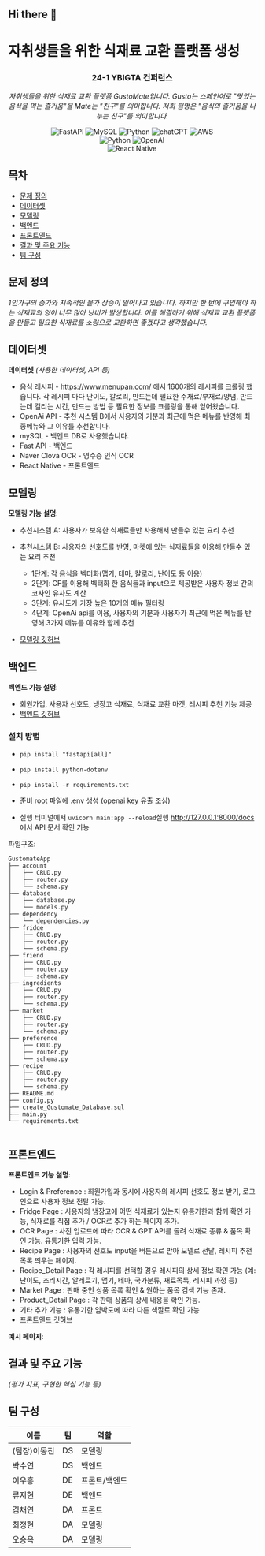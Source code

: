 ## Hi there 👋

# 자취생들을 위한 식재료 교환 플랫폼 생성

<div align="center">
<h3>24-1 YBIGTA 컨퍼런스</h3>

<em> 자취생들을 위한 식재료 교환 플랫폼 GustoMate입니다. Gusto는 스페인어로 "맛있는 음식을 먹는 즐거움"을 Mate는 "친구"를 의미합니다. 저희 팀명은 "음식의 즐거움을 나누는 친구"를 의미합니다. 
</em>

<div align="center">
    <img src="https://img.shields.io/badge/FastAPI-005571?style=for-the-badge&logo=fastapi" alt="FastAPI">
    <img src="https://img.shields.io/badge/MySQL-4479A1?style=for-the-badge&logo=mysql&logoColor=white" alt="MySQL">
    <img src="https://img.shields.io/badge/Python-3776AB?style=for-the-badge&logo=python&logoColor=white" alt="Python">
    <img src="https://img.shields.io/badge/chatGPT-74aa9c?style=for-the-badge&logo=openai&logoColor=white" alt="chatGPT">
    <img src="https://img.shields.io/badge/AWS-%23FF9900.svg?style=for-the-badge&logo=amazon-aws&logoColor=white" alt="AWS">
</div>
<div align="center">
    <img src="https://img.shields.io/badge/Python-3.12%2B-blue" alt="Python">
    <img src="https://img.shields.io/badge/OpenAI-API-green" alt="OpenAI">
</div>
<div>
    <img src="https://img.shields.io/badge/React_Native-orange" alt="React Native">
</div>


</div>

## 목차
- [문제 정의](#문제-정의)
- [데이터셋](#데이터셋)
- [모델링](#모델링)
- [백엔드](#백엔드)
- [프론트엔드](#프론트엔드)
- [결과 및 주요 기능](#결과-및-주요-기능)
- [팀 구성](#팀-구성)

## 문제 정의
*1인가구의 증가와 지속적인 물가 상승이 일어나고 있습니다. 하지만 한 번에 구입해야 하는 식재료의 양이 너무 많아 낭비가 발생합니다. 이를 해결하기 위해 식재료 교환 플랫폼을 만들고 필요한 식재료를 소량으로 교환하면 좋겠다고 생각했습니다.*


## 데이터셋
**데이터셋** *(사용한 데이터셋, API 등)*

- 음식 레시피
        - https://www.menupan.com/ 에서 1600개의 레시피를 크롤링 했습니다. 각 레시피 마다 난이도, 칼로리, 만드는데 필요한 주재료/부재료/양념, 만드는데 걸리는 시간, 만드는 방법 등 필요한 정보를 크롤링을 통해 얻어왔습니다. 
- OpenAi API
        - 추천 시스템 B에서 사용자의 기분과 최근에 먹은 메뉴를 반영해 최종메뉴와 그 이유를 추천합니다.
- mySQL
        - 백엔드 DB로 사용했습니다.
- Fast API
        - 백엔드
- Naver Clova OCR
        - 영수증 인식 OCR
- React Native
        - 프론트엔드
        
## 모델링

**모델링 기능 설명**:
   - 추천시스템 A: 사용자가 보유한 식재료들만 사용해서 만들수 있는 요리 추천
   - 추천시스템 B: 사용자의 선호도를 반영, 마켓에 있는 식재료들을 이용해 만들수 있는 요리 추천
     - 1단계: 각 음식을 벡터화(맵기, 테마, 칼로리, 난이도 등 이용)
     - 2단계: CF를 이용해 벡터화 한 음식들과 input으로 제공받은 사용자 정보 간의 코사인 유사도 계산
     - 3단계: 유사도가 가장 높은 10개의 메뉴 필터링
     - 4단계: OpenAi api를 이용, 사용자의 기분과 사용자가 최근에 먹은 메뉴를 반영해 3가지 메뉴를 이유와 함께 추천
     
   - [모델링 깃허브](https://github.com/GustoMate/Modeling)


  
## 백엔드

**백엔드 기능 설명**:
   - 회원가입, 사용자 선호도, 냉장고 식재료, 식재료 교환 마켓, 레시피 추천 기능 제공
   - [백엔드 깃허브](https://github.com/GustoMate/backend_fastAPI)


### 설치 방법

- `pip install "fastapi[all]"`
- `pip install python-dotenv`
- `pip install -r requirements.txt`

- 준비
  root 파일에 .env 생성 (openai key 유출 조심)

- 실행
  터미널에서 `uvicorn main:app --reload`실행
  http://127.0.0.1:8000/docs 에서 API 문서 확인 가능

파일구조:

```
GustomateApp
├── account
│   ├── CRUD.py
│   ├── router.py
│   └── schema.py
├── database
│   ├── database.py
│   └── models.py
├── dependency
│   └── dependencies.py
├── fridge
│   ├── CRUD.py
│   ├── router.py
│   └── schema.py
├── friend
│   ├── CRUD.py
│   ├── router.py
│   └── schema.py
├── ingredients
│   ├── CRUD.py
│   ├── router.py
│   └── schema.py
├── market
│   ├── CRUD.py
│   ├── router.py
│   └── schema.py
├── preference
│   ├── CRUD.py
│   ├── router.py
│   └── schema.py
├── recipe
│   ├── CRUD.py
│   ├── router.py
│   └── schema.py
├── README.md
├── config.py
├── create_Gustomate_Database.sql
├── main.py
└── requirements.txt


```



## 프론트엔드

**프론트엔드 기능 설명**:
   - Login & Preference : 회원가입과 동시에 사용자의 레시피 선호도 정보 받기, 로그인으로 사용자 정보 전달 가능.
   - Fridge Page : 사용자의 냉장고에 어떤 식재료가 있는지 유통기한과 함께 확인 가능, 식재료를 직접 추가 / OCR로 추가 하는 페이지 추가.
   - OCR Page : 사진 업로드에 따라 OCR & GPT API를 돌려 식재료 종류 & 품목 확인 가능. 유통기한 입력 가능.
   - Recipe Page : 사용자의 선호도 input을 버튼으로 받아 모델로 전달, 레시피 추천 목록 띄우는 페이지.
   - Recipe_Detail Page : 각 레시피를 선택할 경우 레시피의 상세 정보 확인 가능 (예: 난이도, 조리시간, 알레르기, 맵기, 테마, 국가분류, 재료목록, 레시피 과정 등)
   - Market Page : 판매 중인 상품 목록 확인 & 원하는 품목 검색 기능 존재.
   - Product_Detail Page : 각 판매 상품의 상세 내용을 확인 가능.
   - 기타 추가 기능 : 유통기한 임박도에 따라 다른 색깔로 확인 가능
   - [프론트엔드 깃허브](https://github.com/GustoMate/frontend)

**예시 페이지**:


## 결과 및 주요 기능

*(평가 지표, 구현한 핵심 기능 등)*

## 팀 구성

|이름|팀|역할|
|-|-|-|
|(팀장)이동진|DS|모델링|
|박수연|DS|백엔드|
|이우흥|DE|프론트/백엔드|
|류지현|DE|백엔드|
|김채연|DA|프론트|
|최정현|DA|모델링|
|오승옥|DA|모델링|

<!--

**Here are some ideas to get you started:**

🙋‍♀️ A short introduction - what is your organization all about?
🌈 Contribution guidelines - how can the community get involved?
👩‍💻 Useful resources - where can the community find your docs? Is there anything else the community should know?
🍿 Fun facts - what does your team eat for breakfast?
🧙 Remember, you can do mighty things with the power of [Markdown](https://docs.github.com/github/writing-on-github/getting-started-with-writing-and-formatting-on-github/basic-writing-and-formatting-syntax)
-->
